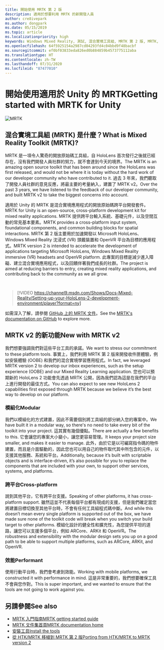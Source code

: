 ```yaml
---
title: 開始使用 MRTK 第 2 版
description: 適用於想要利用 MRTK 的新開發人員
author: cre8ivepark
ms.author: dongpark
ms.date: 05/15/2019
ms.topic: article
ms.localizationpriority: high
keywords: Windows Mixed Reality, 測試, 混合實境工具組, MRTK 第 2 版, MRTK, 工具, SDK, HoloLens, HoloLens 2
ms.openlocfilehash: 64f5925154a2987cd04293fd4c04bbd9f48bacbf
ms.sourcegitcommit: ef0bf03833eda826ed0b884859b4573775112aba
ms.translationtype: HT
ms.contentlocale: zh-TW
ms.lasthandoff: 07/31/2020
ms.locfileid: "87477010"
---
```

# <a name="getting-started-with-mrtk-for-unity"></a><span data-ttu-id="a46fa-104">開始使用適用於 Unity 的 MRTK</span><span class="sxs-lookup"><span data-stu-id="a46fa-104">Getting started with MRTK for Unity</span></span>
![MRTK](images/UX/MRTK_UX_Hero.png)

## <a name="what-is-mixed-reality-toolkit-mrtk"></a><span data-ttu-id="a46fa-106">混合實境工具組 (MRTK) 是什麼？</span><span class="sxs-lookup"><span data-stu-id="a46fa-106">What is Mixed Reality Toolkit (MRTK)?</span></span>
<span data-ttu-id="a46fa-107">MRTK 是一項令人驚奇的開放原始碼工具組，自 HoloLens 首次發行之後就已經存在，沒有我們開發人員社群的努力，就不會達到今天的境界。</span><span class="sxs-lookup"><span data-stu-id="a46fa-107">The MRTK is an amazing open source toolkit that has been around since the HoloLens was first released, and would not be where it is today without the hard work of our developer community who have contributed to it.</span></span> <span data-ttu-id="a46fa-108">過去 3 年來，我們聽取了開發人員社群的意見反應，將最主要的考量納入，建置了 MRTK v2。</span><span class="sxs-lookup"><span data-stu-id="a46fa-108">Over the past 3 years, we have listened to the feedback of our developer community, and built MRTK v2 to take the biggest concerns into account.</span></span>  

<span data-ttu-id="a46fa-109">適用於 Unity 的 MRTK 是混合實境應用程式的開放原始碼跨平台開發套件。</span><span class="sxs-lookup"><span data-stu-id="a46fa-109">MRTK for Unity is an open-source, cross-platform development kit for mixed reality applications.</span></span> <span data-ttu-id="a46fa-110">MRTK 提供跨平台輸入系統、基礎元件，以及空間互動的常見基本要素。</span><span class="sxs-lookup"><span data-stu-id="a46fa-110">MRTK provides a cross-platform input system, foundational components, and common building blocks for spatial interactions.</span></span> <span data-ttu-id="a46fa-111">MRTK 第 2 版主要用於加速開發以 Microsoft HoloLens、Windows Mixed Reality 沈浸式 (VR) 頭戴裝置和 OpenVR 平台為目標的應用程式。</span><span class="sxs-lookup"><span data-stu-id="a46fa-111">MRTK version 2 is intended to accelerate the development of applications targeting Microsoft HoloLens, Windows Mixed Reality immersive (VR) headsets and OpenVR platform.</span></span> <span data-ttu-id="a46fa-112">此專案的目標是減少進入障礙、建立混合實境應用程式，以及回饋伴著我們成長的社群。</span><span class="sxs-lookup"><span data-stu-id="a46fa-112">The project is aimed at reducing barriers to entry, creating mixed reality applications, and contributing back to the community as we all grow.</span></span>

<br>

>[!VIDEO https://channel9.msdn.com/Shows/Docs-Mixed-Reality/Setting-up-your-HoloLens-2-development-environment/player?format=ny]

<span data-ttu-id="a46fa-113">如需深入了解，請參閱 [GitHub 上的 MRTK 文件](https://microsoft.github.io/MixedRealityToolkit-Unity/README.html)。</span><span class="sxs-lookup"><span data-stu-id="a46fa-113">See the [MRTK's documentation on GitHub](https://microsoft.github.io/MixedRealityToolkit-Unity/README.html) to explore more.</span></span>

## <a name="new-with-mrtk-v2"></a><span data-ttu-id="a46fa-114">MRTK v2 的新功能</span><span class="sxs-lookup"><span data-stu-id="a46fa-114">New with MRTK v2</span></span>
<span data-ttu-id="a46fa-115">我們想要強調我們對這些平台工具的承諾。</span><span class="sxs-lookup"><span data-stu-id="a46fa-115">We want to stress our commitment to these platform tools.</span></span>  <span data-ttu-id="a46fa-116">事實上，我們利用 MRTK 第 2 版來開發收件匣體驗，例如安裝體驗 (OOBE) 和我們的混合實境學習應用程式。</span><span class="sxs-lookup"><span data-stu-id="a46fa-116">In fact, we leveraged MRTK version 2 to develop our inbox experiences, such as the setup experience (OOBE) and our Mixed Reality Learning application.</span></span>  <span data-ttu-id="a46fa-117">您也可以預期新的 HoloLens 2 功能會先透過 MRTK 公開，因為我們認為這是在我們的平台上進行開發的最佳方式。</span><span class="sxs-lookup"><span data-stu-id="a46fa-117">You can also expect to see new HoloLens 2 capabilities first exposed through MRTK because we believe it’s the best way to develop on our platform.</span></span> 

### <a name="modular"></a><span data-ttu-id="a46fa-118">模組化</span><span class="sxs-lookup"><span data-stu-id="a46fa-118">Modular</span></span>
<span data-ttu-id="a46fa-119">我們以模組化的方式建置，因此不需要個別將工具組的部分納入您的專案中。</span><span class="sxs-lookup"><span data-stu-id="a46fa-119">We have built it in a modular way, so there's no need to take every bit of the toolkit into your project.</span></span>  <span data-ttu-id="a46fa-120">這其實有幾個優點。</span><span class="sxs-lookup"><span data-stu-id="a46fa-120">There are actually a few benefits to this.</span></span>  <span data-ttu-id="a46fa-121">它會讓您的專案大小變小，讓您更容易管理。</span><span class="sxs-lookup"><span data-stu-id="a46fa-121">It keeps your project size smaller, and makes it easier to manage.</span></span>  <span data-ttu-id="a46fa-122">此外，由於它是以可編寫指令碼的物件建置，而且是介面驅動的，因此您也可以用自己的物件取代其中所包含的元件，以支援其他服務、系統和平台。</span><span class="sxs-lookup"><span data-stu-id="a46fa-122">Additionally, because it’s built with scriptable objects and is interface-driven, it’s also possible for you to replace the components that are included with your own, to support other services, systems, and platforms.</span></span>

### <a name="cross-platform"></a><span data-ttu-id="a46fa-123">跨平台</span><span class="sxs-lookup"><span data-stu-id="a46fa-123">Cross-platform</span></span>
<span data-ttu-id="a46fa-124">說到其他平台，它有跨平台支援。</span><span class="sxs-lookup"><span data-stu-id="a46fa-124">Speaking of other platforms, it has cross-platform support.</span></span>  <span data-ttu-id="a46fa-125">雖然這並不代表每個平台都有現成的支援，但是我們確定當您將建置目標切換至其他平台時，不會有任何工具組程式碼中斷。</span><span class="sxs-lookup"><span data-stu-id="a46fa-125">And while this doesn’t mean every single platform is supported out of the box, we have made sure none of the toolkit code will break when you switch your build target to other platforms.</span></span>  <span data-ttu-id="a46fa-126">模組化設計的健全性和擴充性，為您提供平坦的道路，讓您可以支援多個平台，例如 ARCore、ARKit 和 OpenVR。</span><span class="sxs-lookup"><span data-stu-id="a46fa-126">The robustness and extensibility with the modular design sets you up on a good path to be able to support multiple platforms, such as ARCore, ARKit, and OpenVR.</span></span>

### <a name="performant"></a><span data-ttu-id="a46fa-127">效能</span><span class="sxs-lookup"><span data-stu-id="a46fa-127">Performant</span></span>
<span data-ttu-id="a46fa-128">使用行動平台時，我們會考慮到效能。</span><span class="sxs-lookup"><span data-stu-id="a46fa-128">Working with mobile platforms, we constructed it with performance in mind.</span></span>  <span data-ttu-id="a46fa-129">這是非常重要的，我們想要確保工具不會與您作對。</span><span class="sxs-lookup"><span data-stu-id="a46fa-129">This is super important, and we wanted to ensure that the tools are not going to work against you.</span></span>

## <a name="see-also"></a><span data-ttu-id="a46fa-130">另請參閱</span><span class="sxs-lookup"><span data-stu-id="a46fa-130">See also</span></span>
* [<span data-ttu-id="a46fa-131">MRTK 入門指南</span><span class="sxs-lookup"><span data-stu-id="a46fa-131">MRTK getting started guide</span></span>](https://microsoft.github.io/MixedRealityToolkit-Unity/Documentation/GettingStartedWithTheMRTK.html)
* [<span data-ttu-id="a46fa-132">MRTK 文件集首頁</span><span class="sxs-lookup"><span data-stu-id="a46fa-132">MRTK documentation home</span></span>](https://microsoft.github.io/MixedRealityToolkit-Unity/README.html)
* [<span data-ttu-id="a46fa-133">安裝工具</span><span class="sxs-lookup"><span data-stu-id="a46fa-133">Install the tools</span></span>](install-the-tools.md)
* [<span data-ttu-id="a46fa-134">從 HTK/MRTK 移植到 MRTK 第 2 版</span><span class="sxs-lookup"><span data-stu-id="a46fa-134">Porting from HTK/MRTK to MRTK version 2</span></span>](https://microsoft.github.io/MixedRealityToolkit-Unity/Documentation/HTKToMRTKPortingGuide.html)
